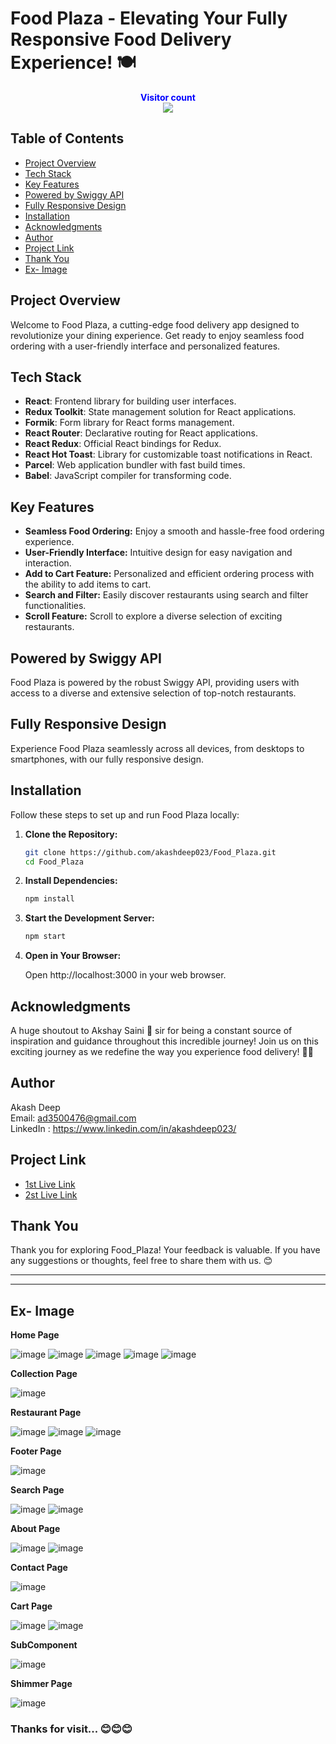 # Food Plaza - Elevating Your Fully Responsive Food Delivery Experience! 🍽️

<p align="center">
  <b style="color: blue;  ">Visitor count</b>
  <br>
  <a style="" href="https://github.com/rajsinghritik">
  <img src="https://profile-counter.glitch.me/food-plaza/count.svg" />
  </a>
</p>

## Table of Contents

-   [Project Overview](#project-overview)
-   [Tech Stack](#tech-stack)
-   [Key Features](#key-features)
-   [Powered by Swiggy API](#powered-by-swiggy-api)
-   [Fully Responsive Design](#fully-responsive-design)
-   [Installation](#installation)
-   [Acknowledgments](#acknowledgments)
-   [Author](#author)
-   [Project Link](#project-link)
-   [Thank You](#thank-you)
-   [Ex- Image](#ex--image)

## Project Overview

Welcome to Food Plaza, a cutting-edge food delivery app designed to revolutionize your dining experience. Get ready to enjoy seamless food ordering with a user-friendly interface and personalized features.

## Tech Stack

-   **React**: Frontend library for building user interfaces.
-   **Redux Toolkit**: State management solution for React applications.
-   **Formik**: Form library for React forms management.
-   **React Router**: Declarative routing for React applications.
-   **React Redux**: Official React bindings for Redux.
-   **React Hot Toast**: Library for customizable toast notifications in React.
-   **Parcel**: Web application bundler with fast build times.
-   **Babel**: JavaScript compiler for transforming code.

## Key Features

-   **Seamless Food Ordering:** Enjoy a smooth and hassle-free food ordering experience.
-   **User-Friendly Interface:** Intuitive design for easy navigation and interaction.
-   **Add to Cart Feature:** Personalized and efficient ordering process with the ability to add items to cart.
-   **Search and Filter:** Easily discover restaurants using search and filter functionalities.
-   **Scroll Feature:** Scroll to explore a diverse selection of exciting restaurants.

## Powered by Swiggy API

Food Plaza is powered by the robust Swiggy API, providing users with access to a diverse and extensive selection of top-notch restaurants.

## Fully Responsive Design

Experience Food Plaza seamlessly across all devices, from desktops to smartphones, with our fully responsive design.

## Installation

Follow these steps to set up and run Food Plaza locally:

1. **Clone the Repository:**
    ```bash
    git clone https://github.com/akashdeep023/Food_Plaza.git
    cd Food_Plaza
    ```
2. **Install Dependencies:**

    ```bash
    npm install
    ```

3. **Start the Development Server:**

    ```bash
    npm start
    ```

4. **Open in Your Browser:**

    Open http://localhost:3000 in your web browser.

## Acknowledgments

A huge shoutout to Akshay Saini 🚀 sir for being a constant source of inspiration and guidance throughout this incredible journey! Join us on this exciting journey as we redefine the way you experience food delivery! 🌮🚀

## Author

Akash Deep \
Email: ad3500476@gmail.com \
LinkedIn : https://www.linkedin.com/in/akashdeep023/

## Project Link

-   [1st Live Link](https://food-plaza-jack.onrender.com/)
-   [2st Live Link](https://food-plaza-jack.onrender.com/)

## Thank You

Thank you for exploring Food_Plaza! Your feedback is valuable. If you have any suggestions or thoughts, feel free to share them with us. 😊

---

---

## Ex- Image

**Home Page**

![image](https://github.com/akashdeep023/Food_Plaza/assets/126412088/5e85916d-1aa3-40eb-9cef-f5ef74998f02)
![image](https://github.com/akashdeep023/Food_Plaza/assets/126412088/3081ec51-a474-4d26-b91d-b53956618dbf)
![image](https://github.com/akashdeep023/Food_Plaza/assets/126412088/c895bfbd-a648-4e6c-8082-0393d0dda9cd)
![image](https://github.com/akashdeep023/Food_Plaza/assets/126412088/202e1b60-955e-4f47-9b8f-cad9b9547317)
![image](https://github.com/akashdeep023/Food_Plaza/assets/126412088/8e5cb44b-bc0a-4b67-b41b-67ece2b92aa6)

**Collection Page**

![image](https://github.com/akashdeep023/Food_Plaza/assets/126412088/a383952a-3005-4e0f-a0a3-dd4bf81aa6f3)

**Restaurant Page**

![image](https://github.com/akashdeep023/Food_Plaza/assets/126412088/8bedd5de-628e-4277-a781-e87c30847bbf)
![image](https://github.com/akashdeep023/Food_Plaza/assets/126412088/9ed5fc8a-a3bb-402f-846d-2cf79da9dc0a)
![image](https://github.com/akashdeep023/Food_Plaza/assets/126412088/6d7d7100-5add-4082-b290-6d28a05bf41e)

**Footer Page**

![image](https://github.com/akashdeep023/Food_Plaza/assets/126412088/ed9f45ce-28c2-4406-b1fd-fa1858f5e20c)

**Search Page**

![image](https://github.com/akashdeep023/Food_Plaza/assets/126412088/4f2d510e-58ac-4511-9c8d-58e950c98ba7)
![image](https://github.com/akashdeep023/Food_Plaza/assets/126412088/b26f69a6-7e8e-427d-918f-8912fbded64b)

**About Page**

![image](https://github.com/akashdeep023/Food_Plaza/assets/126412088/d0a16895-2e33-41d2-a3fe-260ecb963033)
![image](https://github.com/akashdeep023/Food_Plaza/assets/126412088/89628633-f60d-4473-8604-b1762dad2995)

**Contact Page**

![image](https://github.com/akashdeep023/Food_Plaza/assets/126412088/dc32adce-e50e-401d-9be6-631333e7dd6d)

**Cart Page**

![image](https://github.com/akashdeep023/Food_Plaza/assets/126412088/a255acaf-b8a5-4570-842c-6330c05dc47d)
![image](https://github.com/akashdeep023/Food_Plaza/assets/126412088/a5b15743-1cde-413c-9b8f-b56ab8867d3f)

**SubComponent**

![image](https://github.com/akashdeep023/Food_Plaza/assets/126412088/f65a210a-1224-4dde-ba79-e895c6af5491)

**Shimmer Page**

![image](https://github.com/akashdeep023/Food_Plaza/assets/126412088/5af8ce99-11d3-4d26-9608-e348b8743633)

### Thanks for visit... 😊😊😊
